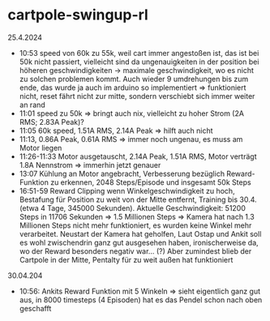 # cartpole-swingup-rl

25.4.2024
- 10:53 speed von 60k zu 55k, weil cart immer angestoßen ist, das ist bei 50k nicht passiert, vielleicht sind da ungenauigkeiten in der position bei höheren geschwindigkeiten -> maximale geschwindigkeit, wo es nicht zu solchen problemen kommt. Auch wieder 9 umdrehungen bis zum ende, das wurde ja auch im arduino so implementiert => funktioniert nicht, reset fährt nicht zur mitte, sondern verschiebt sich immer weiter an rand
- 11:01 speed zu 50k => bringt auch nix, vielleicht zu hoher Strom (2A RMS; 2.83A Peak)?
- 11:05 60k speed, 1.51A RMS, 2.14A Peak => hilft auch nicht
- 11:13, 0.86A Peak, 0.61A RMS => immer noch ungenau, es muss am Motor liegen
- 11:26-11:33 Motor ausgetauscht, 2.14A Peak, 1.51A RMS, Motor verträgt 1.8A Nennstrom => immerhin jetzt genauer
- 13:07 Kühlung an Motor angebracht, Verbesserung bezüglich Reward-Funktion zu erkennen, 2048 Steps/Episode und insgesamt 50k Steps
- 16:51-59 Reward Clipping wenn Winkelgeschwindigkeit zu hoch, Bestafung für Position zu weit von der Mitte entfernt, Training bis 30.4. (etwa 4 Tage, 345000 Sekunden). Aktuelle Geschwindigkeit: 51200 Steps in 11706 Sekunden => 1.5 Millionen Steps => Kamera hat nach 1.3 Millionen Steps nicht mehr funktioniert, es wurden keine Winkel mehr verarbeitet. Neustart der Kamera hat geholfen, Laut Ostap und Ankit soll es wohl zwischendrin ganz gut ausgesehen haben, ironischerweise da, wo der Reward besonders negativ war... (?) Aber zumindest blieb der Cartpole in der Mitte, Pentalty für zu weit außen hat funktioniert

30.04.204
- 10:56: Ankits Reward Funktion mit 5 Winkeln => sieht eigentlich ganz gut aus, in 8000 timesteps (4 Episoden) hat es das Pendel schon nach oben geschafft